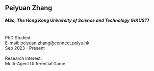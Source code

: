 ## Peiyuan Zhang
##### MSc, The Hong Kong University of Science and Technology (HKUST)

<div align="justify">
<br/>PhD Student
<br/>E-mail: <a href="mailto:peiyuan.zhang@connect.polyu.hk">peiyuan.zhang@connect.polyu.hk</a>
<br/>
Sep 2023 - Present
<br/><br/>
Research Interest: <br/>
Multi-Agent Differential Game
</div>
